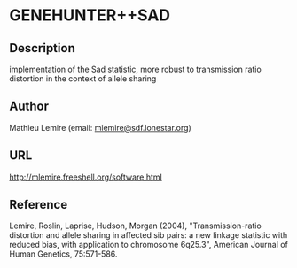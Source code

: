 # GENEHUNTER++SAD

## Description
implementation of the Sad statistic, more robust to transmission ratio distortion in the context of allele sharing

## Author
Mathieu Lemire (email: mlemire@sdf.lonestar.org)

## URL
http://mlemire.freeshell.org/software.html

## Reference
Lemire, Roslin, Laprise, Hudson, Morgan (2004), "Transmission-ratio distortion and allele sharing in affected sib pairs: a new linkage statistic with reduced bias, with application to chromosome 6q25.3", American Journal of Human Genetics, 75:571-586.